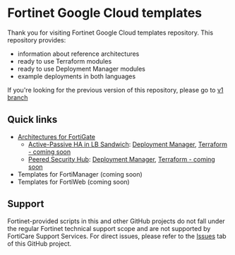 # Fortinet Google Cloud templates

Thank you for visiting Fortinet Google Cloud templates repository. This repository provides:
- information about reference architectures
- ready to use Terraform modules
- ready to use Deployment Manager modules
- example deployments in both languages

If you're looking for the previous version of this repository, please go to [v1 branch](https://github.com/40net-cloud/fortinet-gcp-solutions/tree/v1)

## Quick links

* [Architectures for FortiGate](FortiGate/)
    * [Active-Passive HA in LB Sandwich](FortiGate/architectures/200-ha-active-passive-lb-sandwich/): [Deployment Manager](FortiGate/architectures/200-ha-active-passive-lb-sandwich/deployment-manager), [Terraform - coming soon]()
    * [Peered Security Hub](FortiGate/architectures/300-peered-security-hub/): [Deployment Manager](FortiGate/architectures/300-peered-security-hub/deployment-manager), [Terraform - coming soon]()
* Templates for FortiManager (coming soon)
* Templates for FortiWeb (coming soon)

## Support
Fortinet-provided scripts in this and other GitHub projects do not fall under the regular Fortinet technical support scope and are not supported by FortiCare Support Services. For direct issues, please refer to the [Issues](https://github.com/fortinet/gcp-templates/issues) tab of this GitHub project.
